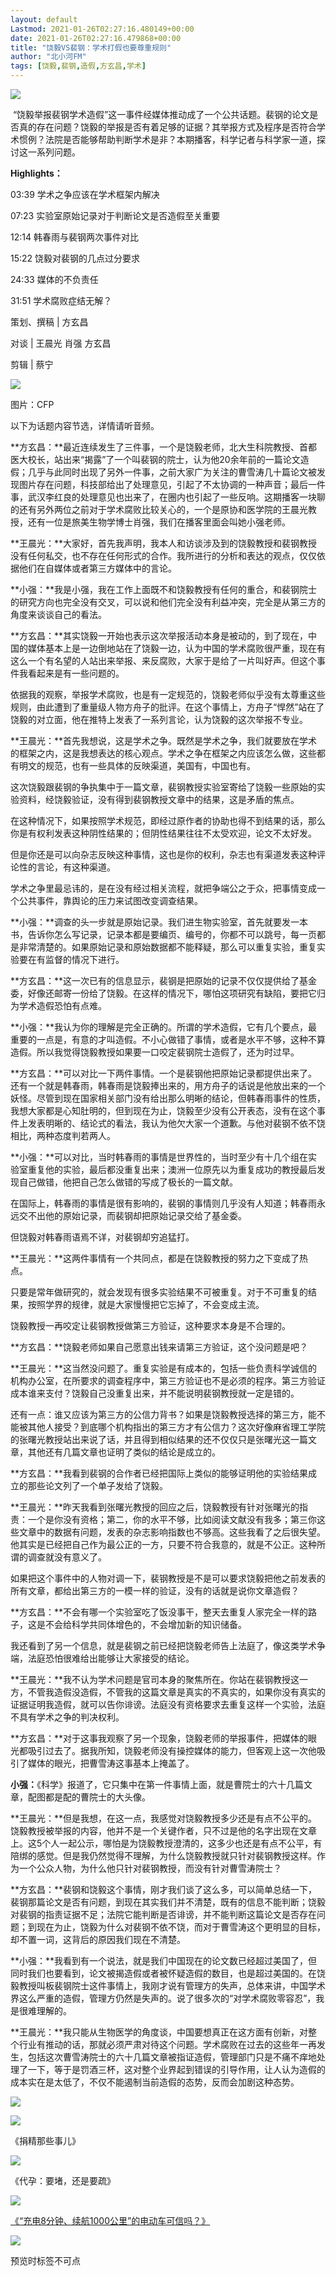 ```yaml
---
layout: default
Lastmod: 2021-01-26T02:27:16.480149+00:00
date: 2021-01-26T02:27:16.479868+00:00
title: "饶毅VS裴钢：学术打假也要尊重规则"
author: "北小河FM"
tags: [饶毅,裴钢,造假,方玄昌,学术]
---
```


![](https://images.weserv.nl/?url=https%3A//mmbiz.qpic.cn/mmbiz_gif/nJlZYk8NI6jNsazvqDlzFVuBsLhz8YVUEG1GAZqVic0NL6KYAeuoGUhdZvpXj7jCN2a6eVWTZEiaQicTfEFHnQVqQ/640%3Fwx_fmt%3Dgif)

 “饶毅举报裴钢学术造假”这一事件经媒体推动成了一个公共话题。裴钢的论文是否真的存在问题？饶毅的举报是否有着足够的证据？其举报方式及程序是否符合学术惯例？法院是否能够帮助判断学术是非？本期播客，科学记者与科学家一道，探讨这一系列问题。

  

  

**Highlights：**

03:39 学术之争应该在学术框架内解决

07:23 实验室原始记录对于判断论文是否造假至关重要

12:14 韩春雨与裴钢两次事件对比

15:22 饶毅对裴钢的几点过分要求

24:33 媒体的不负责任

31:51 学术腐败症结无解？

  

  

策划、撰稿 | 方玄昌

对谈 | 王晨光 肖强 方玄昌

剪辑 | 蔡宁

  

  

![](https://images.weserv.nl/?url=https%3A//mmbiz.qpic.cn/mmbiz_jpg/nJlZYk8NI6hqTBDO952xrM8fFT6oiasyXTrfmYWjuYaB36iactxiaazTibdayvnA8P32ue4VdZ0LmvoXiaDdPfvMJYg/640%3Fwx_fmt%3Djpeg)

图片：CFP

  

以下为话题内容节选，详情请听音频。

  

**方玄昌：**最近连续发生了三件事，一个是饶毅老师，北大生科院教授、首都医大校长，站出来“揭露”了一个叫裴钢的院士，认为他20余年前的一篇论文造假；几乎与此同时出现了另外一件事，之前大家广为关注的曹雪涛几十篇论文被发现图片存在问题，科技部给出了处理意见，引起了不太协调的一种声音；最后一件事，武汉李红良的处理意见也出来了，在圈内也引起了一些反响。这期播客一块聊的还有另外两位之前对于学术腐败比较关心的，一个是原协和医学院的王晨光教授，还有一位是旅美生物学博士肖强，我们在播客里面会叫她小强老师。

  

**王晨光：**大家好，首先我声明，我本人和访谈涉及到的饶毅教授和裴钢教授没有任何私交，也不存在任何形式的合作。我所进行的分析和表达的观点，仅仅依据他们在自媒体或者第三方媒体中的言论。

  

**小强：**我是小强，我在工作上面既不和饶毅教授有任何的重合，和裴钢院士的研究方向也完全没有交叉，可以说和他们完全没有利益冲突，完全是从第三方的角度来谈谈自己的看法。

  

**方玄昌：**其实饶毅一开始也表示这次举报活动本身是被动的，到了现在，中国的媒体基本上是一边倒地站在了饶毅一边，认为中国的学术腐败很严重，现在有这么一个有名望的人站出来举报、来反腐败，大家于是给了一片叫好声。但这个事件我看起来是有一些问题的。

  

依据我的观察，举报学术腐败，也是有一定规范的，饶毅老师似乎没有太尊重这些规则，由此遭到了重量级人物方舟子的批评。在这个事情上，方舟子“悍然”站在了饶毅的对立面，他在推特上发表了一系列言论，认为饶毅的这次举报不专业。

  

**王晨光：**首先我想说，这是学术之争。既然是学术之争，我们就要放在学术的框架之内，这是我想表达的核心观点。学术之争在框架之内应该怎么做，这些都有明文的规范，也有一些具体的反映渠道，美国有，中国也有。

  

这次饶毅跟裴钢的争执集中于一篇文章，裴钢教授实验室寄给了饶毅一些原始的实验资料，经饶毅验证，没有得到裴钢教授文章中的结果，这是矛盾的焦点。

  

在这种情况下，如果按照学术规范，即经过原作者的协助也得不到结果的话，那么你是有权利发表这种阴性结果的；但阴性结果往往不太受欢迎，论文不太好发。

  

但是你还是可以向杂志反映这种事情，这也是你的权利，杂志也有渠道发表这种评论性的言论，有这种渠道。

  

学术之争里最忌讳的，是在没有经过相关流程，就把争端公之于众，把事情变成一个公共事件，靠舆论的压力来试图改变调查结果。

  

**小强：**调查的头一步就是原始记录。我们进生物实验室，首先就要发一本书，告诉你怎么写记录，记录本都是要编页、编号的，你都不可以跳号，每一页都是非常清楚的。如果原始记录和原始数据都不能释疑，那么可以重复实验，重复实验要在有监督的情况下进行。

  

**方玄昌：**这一次已有的信息显示，裴钢是把原始的记录不仅仅提供给了基金委，好像还邮寄一份给了饶毅。在这样的情况下，哪怕这项研究有缺陷，要把它归为学术造假恐怕有点难。

  

**小强：**我认为你的理解是完全正确的。所谓的学术造假，它有几个要点，最重要的一点是，有意的才叫造假。不小心做错了事情，或者是水平不够，这种不算造假。所以我觉得饶毅教授如果要一口咬定裴钢院士造假了，还为时过早。

  

**方玄昌：**可以对比一下两件事情。一个是裴钢他把原始记录都提供出来了。还有一个就是韩春雨，韩春雨是饶毅捧出来的，用方舟子的话说是他放出来的一个妖怪。尽管到现在国家相关部门没有给出那么明晰的结论，但韩春雨事件的性质，我想大家都是心知肚明的，但到现在为止，饶毅至少没有公开表态，没有在这个事件上发表明晰的、结论式的看法，我认为他欠大家一个道歉。与他对裴钢不依不饶相比，两种态度判若两人。

  

**小强：**可以对比，当时韩春雨的事情是世界性的，当时至少有十几个组在实验室重复他的实验，最后都没重复出来；澳洲一位原先以为重复成功的教授最后发现自己做错，他把自己怎么做错的写成了极长的一篇文献。

  

在国际上，韩春雨的事情是很有影响的，裴钢的事情则几乎没有人知道；韩春雨永远交不出他的原始记录，而裴钢却把原始记录交给了基金委。

  

但饶毅对韩春雨语焉不详，对裴钢却穷追猛打。

  

**王晨光：**这两件事情有一个共同点，都是在饶毅教授的努力之下变成了热点。

  

只要是常年做研究的，就会发现有很多实验结果不可被重复。对于不可重复的结果，按照学界的规律，就是大家慢慢把它忘掉了，不会变成主流。

  

饶毅教授一再咬定让裴钢教授做第三方验证，这种要求本身是不合理的。

  

**方玄昌：**饶毅老师如果自己愿意出钱来请第三方验证，这个没问题是吧？

  

**王晨光：**这当然没问题了。重复实验是有成本的，包括一些负责科学诚信的机构办公室，在所要求的调查程序中，第三方验证也不是必须的程序。第三方验证成本谁来支付？饶毅自己没重复出来，并不能说明裴钢教授就一定是错的。

  

还有一点：谁又应该为第三方的公信力背书？如果是饶毅教授选择的第三方，能不能被其他人接受？到底哪个机构指出的第三方才有公信力？这次好像麻省理工学院的张曙光教授站出来说了话，并且得到相似结果的还不仅仅只是张曙光这一篇文章，其他还有几篇文章也证明了类似的结论是成立的。

  

**方玄昌：**我看到裴钢的合作者已经把国际上类似的能够证明他的实验结果成立的那些论文列了一个单子发给了饶毅。

  

**王晨光：**昨天我看到张曙光教授的回应之后，饶毅教授有针对张曙光的指责：一个是你没有资格；第二，你的水平不够，比如阅读文献没有我多；第三你这些文章中的数据有问题，发表的杂志影响指数也不够高。这些我看了之后很失望。他其实是已经把自己作为最公正的一方，只要不符合我意的，就是不公正。这种所谓的调查就没有意义了。

  

如果把这个事件中的人物对调一下，裴钢教授是不是可以要求饶毅把他之前发表的所有文章，都给出第三方的一模一样的验证，没有的话就是说你文章造假？

  

**方玄昌：**不会有哪一个实验室吃了饭没事干，整天去重复人家完全一样的路子，这是不会给科学共同体增色的，不会增加新的知识储备。

  

我还看到了另一个信息，就是裴钢之前已经把饶毅老师告上法庭了，像这类学术争端，法庭恐怕很难给出能够让大家接受的结论。

  

**王晨光：**我不认为学术问题是官司本身的聚焦所在。你站在裴钢教授这一方，不管我造假没造假，不管我的这篇文章是真实的不真实的，如果你没有真实的证据证明我造假，就可以告你诽谤。法庭没有资格要求去重复这样一个实验，法庭不具有学术之争的判决权利。

  

**方玄昌：**对于这事我观察了另一个现象，饶毅老师的举报事件，把媒体的眼光都吸引过去了。据我所知，饶毅老师没有操控媒体的能力，但客观上这一次他吸引了媒体的眼光，把曹雪涛这事基本上掩盖了。

  

**小强：**《科学》报道了，它只集中在第一件事情上面，就是曹院士的六十几篇文章，配图都是配的曹院士的大头像。

  

**王晨光：**但是我想，在这一点，我感觉对饶毅教授多少还是有点不公平的。饶毅教授被举报的内容，他并不是一个关键作者，只不过是他的名字出现在文章上。这5个人一起公示，哪怕是为饶毅教授澄清的，这多少也还是有点不公平，有陪绑的感觉。但是我仍然觉得不理解，为什么饶毅教授就只针对裴钢教授这样。作为一个公众人物，为什么他只针对裴钢教授，而没有针对曹雪涛院士？

  

**方玄昌：**裴钢和饶毅这个事情，刚才我们谈了这么多，可以简单总结一下，裴钢那篇论文是否有问题，到现在其实我们并不清楚，既有的信息不能判断；饶毅对裴钢的指责证据不足；法院它能判断是否诽谤，并不能判断这篇论文是否存在问题；到现在为止，饶毅为什么对裴钢不依不饶，而对于曹雪涛这个更明显的目标，却不置一词，这背后的原因我们现在不清楚。

  

**小强：**我看到有一个说法，就是我们中国现在的论文数已经超过美国了，但同时我们也要看到，论文被揭造假或者被怀疑造假的数目，也是超过美国的。在饶毅教授叫板裴钢院士这件事情上，我刚才说有管理方的失声，总体来讲，中国学术界这么严重的造假，管理方仍然是失声的。说了很多次的“对学术腐败零容忍”，我是很难理解的。

  

**王晨光：**我只能从生物医学的角度谈，中国要想真正在这方面有创新，对整个行业有推动的话，那就必须严肃对待这个问题。学术腐败在过去的这些年一再发生，包括这次曹雪涛院士的六十几篇文章被指证造假，管理部门只是不痛不痒地处理了一下，等于是罚酒三杯，这对整个业界起到错误的引导作用，让人认为造假的成本实在是太低了，不仅不能遏制当前造假的态势，反而会加剧这种态势。

  

![](https://images.weserv.nl/?url=https%3A//mmbiz.qpic.cn/mmbiz_gif/nJlZYk8NI6jc7JtvSyQ5Z66YLTeXfdu1LicicLwoTyrUGnV2wbvbKjm0kFs8FVUA7H053hnKfnsU6naZxMdjgLtQ/640%3Fwx_fmt%3Dgif)  

[![](https://images.weserv.nl/?url=https%3A//mmbiz.qpic.cn/mmbiz_jpg/nJlZYk8NI6hqTBDO952xrM8fFT6oiasyXgyb2GnldphFhAHCqk1BfwQ5OxACS6Z9JJcsWLtvYyWKxl6khXicwNJg/640%3Fwx_fmt%3Djpeg)](http://mp.weixin.qq.com/s?__biz=MzkzNTE4ODUzMw==&mid=2247484080&idx=1&sn=555e013db60c7274dddb818f5ace5f1a&chksm=c2b083eaf5c70afc377eecbf60bada8ddc954fedb3d9ec3429f48c43782314bf9c42b95ccecd&scene=21#wechat_redirect)

《捐精那些事儿》

[![](https://images.weserv.nl/?url=https%3A//mmbiz.qpic.cn/mmbiz_jpg/nJlZYk8NI6h3eaibl74BunC63mqZxzyNRCUXvm6rWn4Niay5dYXyOndNo4ybvJcGCjDfnZaDib2lM49y8ZZryfaNw/640%3Fwx_fmt%3Djpeg)](http://mp.weixin.qq.com/s?__biz=MzkzNTE4ODUzMw==&mid=2247484060&idx=1&sn=7311f9e7e183afd57f5892c2a4b6de48&chksm=c2b083c6f5c70ad03168c636d795f3749cbe1dbbf9d05f0b0886d73fa6ea276299a6271753d3&scene=21#wechat_redirect)

《代孕：要堵，还是要疏》

[![](https://images.weserv.nl/?url=https%3A//mmbiz.qpic.cn/mmbiz_jpg/nJlZYk8NI6h26dcSnhTXQurXUjaKptnj9IjJqia04QJqso4sF0ibGGkrp1gUMg26409JMkFr5AXdIeYWovDfwN5A/640%3Fwx_fmt%3Djpeg)](http://mp.weixin.qq.com/s?__biz=MzkzNTE4ODUzMw==&mid=2247484047&idx=1&sn=1fa319a087a58fae16498364bfa93611&chksm=c2b083d5f5c70ac33c298e71a793a0200f8d9343d8c87783404788cf07aabc82387f38c368a4&scene=21#wechat_redirect)

[《“充电8分钟、续航1000公里”的电动车可信吗？》](http://mp.weixin.qq.com/s?__biz=MzkzNTE4ODUzMw==&mid=2247484047&idx=1&sn=1fa319a087a58fae16498364bfa93611&chksm=c2b083d5f5c70ac33c298e71a793a0200f8d9343d8c87783404788cf07aabc82387f38c368a4&scene=21#wechat_redirect)

![](https://images.weserv.nl/?url=https%3A//mmbiz.qpic.cn/mmbiz_png/nJlZYk8NI6jNsazvqDlzFVuBsLhz8YVUwy45NZAnic5PEw0mubNFjh4PnStGtvNiav1mKWxVHaVV9bU55FKuW5fQ/640%3Fwx_fmt%3Dpng)

预览时标签不可点

